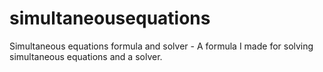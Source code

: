# simultaneousequations
Simultaneous equations formula and solver - A formula I made for solving simultaneous equations and a solver.
